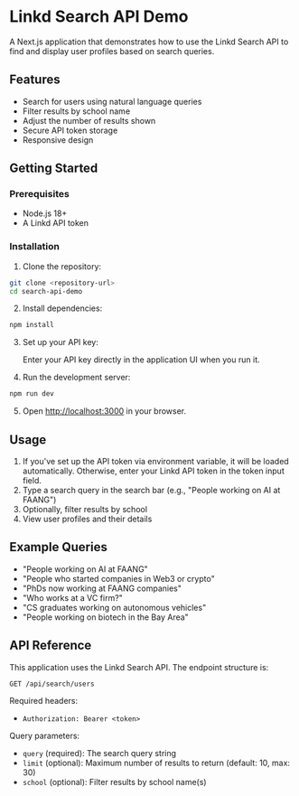 # Linkd Search API Demo

A Next.js application that demonstrates how to use the Linkd Search API to find and display user profiles based on search queries.

## Features

- Search for users using natural language queries
- Filter results by school name
- Adjust the number of results shown
- Secure API token storage
- Responsive design

## Getting Started

### Prerequisites

- Node.js 18+ 
- A Linkd API token

### Installation

1. Clone the repository:

```bash
git clone <repository-url>
cd search-api-demo
```

2. Install dependencies:

```bash
npm install
```

3. Set up your API key:

   Enter your API key directly in the application UI when you run it.

4. Run the development server:

```bash
npm run dev
```

5. Open [http://localhost:3000](http://localhost:3000) in your browser.

## Usage

1. If you've set up the API token via environment variable, it will be loaded automatically.
   Otherwise, enter your Linkd API token in the token input field.
2. Type a search query in the search bar (e.g., "People working on AI at FAANG")
3. Optionally, filter results by school
4. View user profiles and their details

## Example Queries

- "People working on AI at FAANG"
- "People who started companies in Web3 or crypto"
- "PhDs now working at FAANG companies"
- "Who works at a VC firm?"
- "CS graduates working on autonomous vehicles"
- "People working on biotech in the Bay Area"

## API Reference

This application uses the Linkd Search API. The endpoint structure is:

```
GET /api/search/users
```

Required headers:
- `Authorization: Bearer <token>`

Query parameters:
- `query` (required): The search query string
- `limit` (optional): Maximum number of results to return (default: 10, max: 30)
- `school` (optional): Filter results by school name(s)